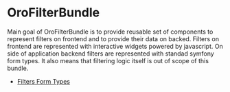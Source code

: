 OroFilterBundle
===============

Main goal of OroFilterBundle is to provide reusable set of components to represent filters on frontend
and to provide their data on backed. Filters on frontend are represented with interactive widgets
powered by javascript. On side of application backend filters are represented with standad symfony form types.
It also means that filtering logic itself is out of scope of this bundle.

- [Filters Form Types](./Resources/doc/reference/filter_form_types.md)

